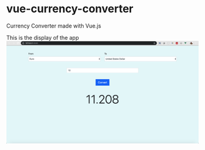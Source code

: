 # vue-currency-converter
Currency Converter made with Vue.js

This is the display of the app
<img src="pict/pict1.png">
